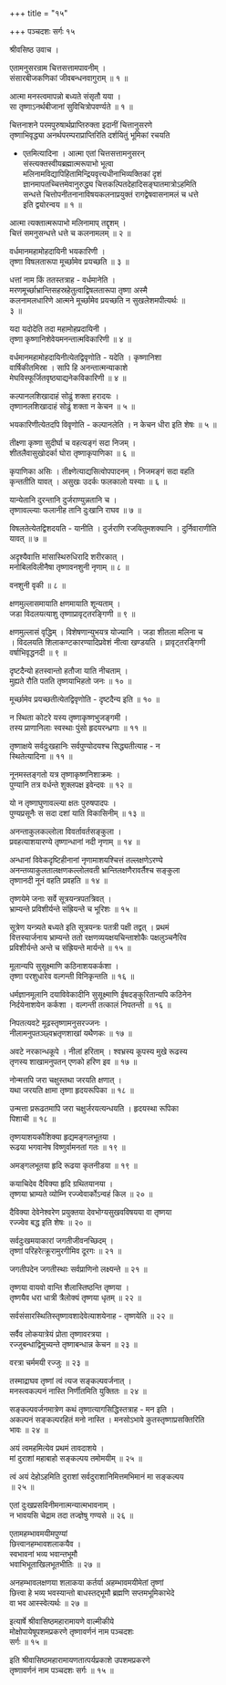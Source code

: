 +++
title = "१५"

+++
पञ्चदशः सर्गः १५   
  
श्रीवसिष्ठ उवाच ।  
  
एतामनुसरन्राम चित्तसत्तामपावनीम् ।  
संसारबीजकणिकां जीवबन्धनवागुराम् ॥ १ ॥  
  
आत्मा मनस्त्वमापन्नो बध्यते संसृतौ यया ।  
सा तृष्णाऽनर्थबीजानां सुविचित्रोपवर्ण्यते ॥ १ ॥  
  
चित्तनाशने परमपुरुषार्थप्राप्तिरुक्ता इदानीं चित्तानुसरणे   
तृष्णाभिवृद्ध्या अनर्थपरम्पराप्राप्तिरिति दर्शयितुं भूमिकां रचयति   
- एतमित्यादिना । आत्मा एतां चित्तसत्तामनुसरन्   
संस्त्यक्तस्वीयब्रह्मात्मरूपाभो भूत्वा   
मलिनामविद्यापिहितामिन्द्रियवृत्त्यधीनाभिव्यक्तिकां दृशं   
ज्ञानमापतच्चित्तमेवानुरुद्ध्य चित्तकल्पितदेहादिसङ्घातमात्रोऽहमिति   
सन्धत्ते चित्तोपनीतनानाविषयकलनाप्रयुक्तं रागद्वेषवासनामलं च धत्ते   
इति द्वयोरन्वय ॥ १ ॥  
  
आत्मा त्यक्तात्मरूपाभो मलिनामाप् तद्दृशम् ।  
चित्तं समनुसन्धत्ते धत्ते च कलनामलम् ॥ २ ॥  
  
वर्धमानमहामोहदायिनी भयकारिणी ।  
तृष्णा विषलतारूपा मूर्च्छामेव प्रयच्छति ॥ ३ ॥  
  
धत्तां नाम किं ततस्तत्राह - वर्धमानेति ।   
मरणमूर्च्छाभ्रान्तिसहस्रहेतुत्वाद्विषलतारूपा तृष्णा अस्मै   
कलनामलधारिणे आत्मने मूर्च्छामेव प्रयच्छति न सुखलेशमपीत्यर्थः ॥   
३ ॥  
  
यदा यदोदेति तदा महामोहप्रदायिनी ।  
तृष्णा कृष्णानिशेवेयमनन्तात्मविकारिणी ॥ ४ ॥  
  
वर्धमानमहामोहदायिनीत्येतद्विवृणोति - यदेति । कृष्णानिशा   
वार्षिकीतमिस्रा । सापि हि अनन्तात्मन्याकाशे   
मेघविस्फूर्जितवृष्ठ्याद्यनेकविकारिणी ॥ ४ ॥  
  
कल्पानलशिखादाहं सोढुं शक्ता हरादयः ।  
तृष्णानलशिखादाहं सोढुं शक्ता न केचन ॥ ५ ॥  
  
भयकारिणीत्येतदपि विवृणोति - कल्पानलेति । न केचन धीरा इति शेषः ॥ ५ ॥  
  
तीक्ष्णा कृष्णा सुदीर्घा च वहत्यङ्गं सदा निजम् ।  
शीतलैवासुखोदर्का घोरा तृष्णाकृपाणिका ॥ ६ ॥  
  
कृपाणिका असिः । तीक्ष्णेत्याद्यसित्वोपपादनम् । निजमङ्गं सदा वहति   
कृन्ततीति यावत् । असुखः उदर्कः फलकालो यस्याः ॥ ६ ॥  
  
यान्येतानि दुरन्तानि दुर्जराण्युन्नतानि च ।  
तृष्णावल्ल्याः फलानीह तानि दुःखानि राघव ॥ ७ ॥  
  
विषलतेत्येतद्विशदयति - यानीति । दुर्जराणि रजयितुमशक्यानि । दुर्निवाराणीति   
यावत् ॥ ७ ॥  
  
अदृश्यैवात्ति मांसास्थिरुधिरादि शरीरकात् ।  
मनोबिलविलीनैषा तृष्णावनशुनी नृणाम् ॥ ८ ॥  
  
वनशुनी वृकी ॥ ८ ॥  
  
क्षणमुल्लासमायाति क्षणमायाति शून्यताम् ।  
जडा विदलयत्याशु तृष्णाप्रावृट्तरङ्गिणी ॥ ९ ॥  
  
क्षणमुल्लासं वृद्धिम् । विशेषणान्युभयत्र योज्यानि । जडा शीतला मलिना च   
। विदलयति शिलाकण्टकारण्यादिप्रवेशं नीत्वा खण्डयति । प्रावृट्तरङ्गिणी   
वर्षाभिवृद्धनदी ॥ ९ ॥  
  
दृष्टदैन्यो हतस्वान्तो हतौजा याति नीचताम् ।  
मुह्यते रौति पतति तृष्णयाभिहतो जनः ॥ १० ॥  
  
मूर्च्छामेव प्रयच्छतीत्येतद्विवृणोति - दृष्टदैन्य इति ॥ १० ॥  
  
न स्थिता कोटरे यस्य तृष्णाकृष्णभुजङ्गमी ।  
तस्य प्राणानिलाः स्वस्थाः पुंसो हृदयरन्ध्रगाः ॥ ११ ॥  
  
तृष्णाक्षये सर्वदुःखहानिः सर्वपुण्योदयश्च सिद्ध्यतीत्याह - न   
स्थितेत्यादिना ॥ ११ ॥  
  
नूनमस्तङ्गतो यत्र तृष्णाकृष्णनिशाक्रमः ।  
पुण्यानि तत्र वर्धन्ते शुक्लपक्ष इवेन्दवः ॥ १२ ॥  
  
यो न तृष्णाघुणावल्ल्या क्षतः पुरुषपादपः ।  
पुण्यप्रसूनैः स सदा दशां याति विकासिनीम् ॥ १३ ॥  
  
अनन्ताकुलकल्लोला विवर्तावर्तसङ्कुला ।  
प्रवहत्याशयारण्ये तृष्णान्धानां नदी नृणाम् ॥ १४ ॥  
  
अन्धानां विवेकदृष्टिहीनानां नृणामाशयश्चित्तं तल्लक्षणेऽरण्ये   
अनन्तव्याकुलतालक्षणकल्लोलवती भ्रान्तिलक्षणैरावर्तैश्च सङ्कुला   
तृष्णानदी नूनं वहति प्रवहति ॥ १४ ॥  
  
तृष्णयेमे जनाः सर्वे सूत्रयन्त्रपतत्रिवत् ।  
भ्राम्यन्ते प्रविशीर्यन्ते संह्रियन्ते च भूरिशः ॥ १५ ॥  
  
सूत्रेण यन्त्र्यते बध्यते इति सूत्रयन्त्रः पतत्री पक्षी तद्वत् । प्रथमं   
वित्तस्यार्जनाय भ्राम्यन्ते ततो रक्षणव्ययक्षयचिन्ताशोकैः पक्षलुञ्चनैरिव   
प्रविशीर्यन्ते अन्ते च संह्रियन्ते मार्यन्ते ॥ १५ ॥  
  
मूलान्यपि सुसूक्ष्माणि कठिनाशयकर्कशा ।  
तृष्णा परशुधारेव वल्गन्ती विनिकृन्तति ॥ १६ ॥  
  
धर्मज्ञानमूलानि दयाविवेकादीनि सुसूक्ष्माणि ईषदङ्कुरितान्यपि कठिनेन   
निर्दयेनाशयेन कर्कशा । वल्गन्ती तत्कालं निपतन्ती ॥ १६ ॥  
  
निपतत्यवटे मूढस्तृष्णामनुसरज्जनः ।  
नीलामनुपतञ्छ्वभ्रतृणशाखां यथैणकः ॥ १७ ॥  
  
अवटे नरकान्धकूपे । नीलां हरिताम् । श्वभ्रस्य कूपस्य मुखे रूढस्य   
तृणस्य शाखामनुपतन् एणको हरिण इव ॥ १७ ॥  
  
नोन्मत्तपि जरा चक्षुस्तथा जरयति क्षणात् ।  
यथा जरयति क्षामा तृष्णा हृदयरूपिका ॥ १८ ॥  
  
उन्मत्ता प्ररूढतमापि जरा चक्षुर्जरयत्यन्धयति । हृदयस्था रूपिका   
पिशाची ॥ १८ ॥  
  
तृष्णयाशयकौशिक्या हृद्यमङ्गलभूतया ।  
रूढया भगवानेष विष्णुर्वामनतां गतः ॥ १९ ॥  
  
अमङ्गलभूतया हृदि रूढया कृतनीडया ॥ १९ ॥  
  
कयाचिदेव दैविक्या हृदि ग्रथितयानया ।  
तृष्णया भ्राम्यते व्योम्नि रज्ज्वेवार्कोऽन्वहं किल ॥ २० ॥  
  
दैविक्या देवेनेश्वरेण प्रयुक्तया देवभोग्यसुखवविषयया वा तृष्णया   
रज्ज्वेव बद्ध इति शेषः ॥ २० ॥  
  
सर्वदुःखमयाकारां जगतीजीवनच्छिदम् ।  
तृष्णां परिहरेत्क्रूरामुरगीमिव दूरगः ॥ २१ ॥  
  
जगतीपदेन जगतीस्थाः सर्वप्राणिनो लक्ष्यन्ते ॥ २१ ॥  
  
तृष्णया वायवो वान्ति शैलास्तिष्ठन्ति तृष्णया ।  
तृष्णयैव धरा धात्री त्रैलोक्यं तृष्णया धृतम् ॥ २२ ॥  
  
सर्वसंसारस्थितिस्तृष्णावशादेवेत्याशयेनाह - तृष्णयेति ॥ २२ ॥  
  
सर्वैव लोकयात्रेयं प्रोता तृष्णावरत्रया ।  
रज्जुबन्धाद्विमुच्यन्ते तृष्णाबन्धान्न केचन ॥ २३ ॥  
  
वरत्रा चर्ममयी रज्जुः ॥ २३ ॥  
  
तस्माद्राघव तृष्णां त्वं त्यज सङ्कल्पवर्जनात् ।  
मनस्त्वकल्पनं नास्ति निर्णीतमिति युक्तितः ॥ २४ ॥  
  
सङ्कल्पवर्जनमात्रेण कथं तृष्णात्यागसिद्धिस्तत्राह - मन इति ।   
अकल्पनं सङ्कल्परहितं मनो नास्ति । मनसोऽभावे कुतस्तृष्णाप्रसक्तिरिति   
भावः ॥ २४ ॥  
  
अयं त्वमहमित्येव प्रथमं तावदाशये ।  
मां दुराशां महाबाहो सङ्कल्पय तमोमयीम् ॥ २५ ॥  
  
त्वं अयं देहोऽहमिति दुराशां सर्वदुराशानिमित्तमभिमानं मा सङ्कल्पय   
॥ २५ ॥  
  
एतां दुःखप्रसविनीमनात्मन्यात्मभावनाम् ।  
न भावयसि चेद्राम तदा तज्ज्ञेषु गण्यसे ॥ २६ ॥  
  
एतामहम्भावमयीमपुण्यां  
छित्त्वानहम्भावशलाकयैव ।  
स्वभावनां भव्य भवान्तभूमौ  
भवाभिभूताखिलभूतभीतिः ॥ २७ ॥  
  
अनहम्भावलक्षणया शलाकया कर्तर्या अहम्भावमयीमेतां तृष्णां   
छित्त्वा हे भव्य भवस्यान्तो बाधस्तद्भूमौ ब्रह्मणि सप्तमभूमिकाभेदे   
वा भव आस्स्वेत्यर्थः ॥ २७ ॥  
  
इत्यार्षे श्रीवासिष्ठमहारामायणे वाल्मीकीये   
मोक्षोपायेषूपशमप्रकरणे तृष्णावर्णनं नाम पञ्चदशः   
सर्गः ॥ १५ ॥  
  
इति श्रीवासिष्ठमहारामायणतात्पर्यप्रकाशे उपशमप्रकरणे   
तृष्णावर्णनं नाम पञ्चदशः सर्गः ॥ १५ ॥  
  
  